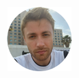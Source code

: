 <img src="https://raw.githubusercontent.com/vovasazonov/portfolio/master/assets/img/profile.png" alt="Profile" width="150" height="150">
